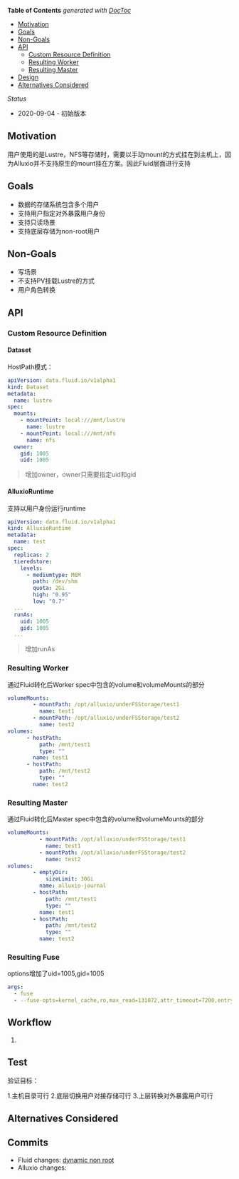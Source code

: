 <!-- START doctoc generated TOC please keep comment here to allow auto update -->
<!-- DON'T EDIT THIS SECTION, INSTEAD RE-RUN doctoc TO UPDATE -->
**Table of Contents**  *generated with [DocToc](https://github.com/thlorenz/doctoc)*

- [Motivation](#motivation)
- [Goals](#goals)
- [Non-Goals](#non-goals)
- [API](#api)
  - [Custom Resource Definition](#custom-resource-definition)
  - [Resulting Worker](#resulting-worker)
  - [Resulting Master](#resulting-master)
- [Design](#design)
- [Alternatives Considered](#alternatives-considered)

<!-- END doctoc generated TOC please keep comment here to allow auto update -->

_Status_

* 2020-09-04 - 初始版本


## Motivation

用户使用的是Lustre，NFS等存储时，需要以手动mount的方式挂在到主机上，因为Alluxio并不支持原生的mount挂在方案。因此Fluid层面进行支持


## Goals

* 数据的存储系统包含多个用户
* 支持用户指定对外暴露用户身份
* 支持只读场景
* 支持底层存储为non-root用户

## Non-Goals

* 写场景
* 不支持PV挂载Lustre的方式
* 用户角色转换


## API

### Custom Resource Definition

#### Dataset

HostPath模式：

```yaml
apiVersion: data.fluid.io/v1alpha1
kind: Dataset
metadata:
  name: lustre
spec:
  mounts:
    - mountPoint: local:///mnt/lustre
      name: lustre
    - mountPoint: local:///mnt/nfs
      name: nfs
  owner:
    gid: 1005
    uid: 1005
```

> 增加owner，owner只需要指定uid和gid

#### AlluxioRuntime

支持以用户身份运行runtime

```yaml
apiVersion: data.fluid.io/v1alpha1
kind: AlluxioRuntime
metadata:
  name: test
spec:
  replicas: 2
  tieredstore:
    levels:
      - mediumtype: MEM
        path: /dev/shm
        quota: 2Gi
        high: "0.95"
        low: "0.7"
  ...
  runAs:
    uid: 1005
    gid: 1005
  ...
```

> 增加runAs

### Resulting Worker

通过Fluid转化后Worker spec中包含的volume和volumeMounts的部分

```yaml
volumeMounts:
        - mountPath: /opt/alluxio/underFSStorage/test1
          name: test1
        - mountPath: /opt/alluxio/underFSStorage/test2
          name: test2
volumes:
      - hostPath:
          path: /mnt/test1
          type: ""
        name: test1
      - hostPath:
          path: /mnt/test2
          type: ""
        name: test2
```

### Resulting Master

通过Fluid转化后Master spec中包含的volume和volumeMounts的部分

```yaml
volumeMounts:
          - mountPath: /opt/alluxio/underFSStorage/test1
            name: test1
          - mountPath: /opt/alluxio/underFSStorage/test2
            name: test2
volumes:
        - emptyDir:
            sizeLimit: 30Gi
          name: alluxio-journal
        - hostPath:
            path: /mnt/test1
            type: ""
          name: test1
        - hostPath:
            path: /mnt/test2
            type: ""
          name: test2
```


### Resulting Fuse

options增加了uid=1005,gid=1005

```yaml
args:
  - fuse
  - --fuse-opts=kernel_cache,ro,max_read=131072,attr_timeout=7200,entry_timeout=7200,uid=1005,gid=1005,nonempty
```


## Workflow

1.


## Test

验证目标：

1.主机目录可行
2.底层切换用户对接存储可行
3.上层转换对外暴露用户可行

## Alternatives Considered


## Commits

- Fluid changes: [dynamic non root](https://github.com/Alluxio/alluxio/pull/12077)
- Alluxio changes: [](https://github.com/Alluxio/alluxio/pull/12077/files)
